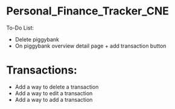 # Personal_Finance_Tracker_CNE

To-Do List:

- Delete piggybank
- On piggybank overview detail page + add transaction button
# Transactions:
- Add a way to delete a transaction
- Add a way to edit a transaction
- Add a way to add a transaction
